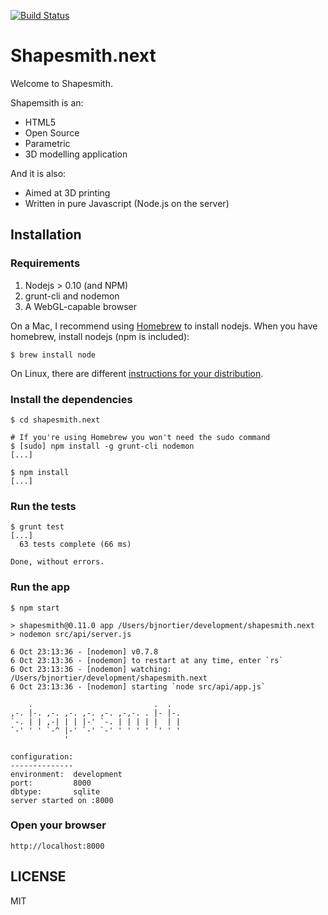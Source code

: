 [![Build Status](https://travis-ci.org/bjnortier/shapesmith.png?branch=master)](https://travis-ci.org/bjnortier/shapesmith)

# Shapesmith.next

Welcome to Shapesmith.

Shapemsith is an:

 * HTML5
 * Open Source
 * Parametric
 * 3D modelling application

And it is also:

 * Aimed at 3D printing
 * Written in pure Javascript (Node.js on the server)

## Installation

### Requirements

1. Nodejs > 0.10 (and NPM)
1. grunt-cli and nodemon
1. A WebGL-capable browser

On a Mac, I recommend using [Homebrew](http://mxcl.github.com/homebrew/) to install nodejs. When you have homebrew, install nodejs (npm is included):

    $ brew install node

On Linux, there are different [instructions for your distribution](https://github.com/joyent/node/wiki/Installing-Node.js-via-package-manager#ubuntu-mint).


### Install the dependencies

    $ cd shapesmith.next

    # If you're using Homebrew you won't need the sudo command
    $ [sudo] npm install -g grunt-cli nodemon
    [...]

    $ npm install
    [...]

### Run the tests

    $ grunt test
    [...]
      63 tests complete (66 ms)

    Done, without errors.

### Run the app

    $ npm start

    > shapesmith@0.11.0 app /Users/bjnortier/development/shapesmith.next
    > nodemon src/api/server.js

    6 Oct 23:13:36 - [nodemon] v0.7.8
    6 Oct 23:13:36 - [nodemon] to restart at any time, enter `rs`
    6 Oct 23:13:36 - [nodemon] watching: /Users/bjnortier/development/shapesmith.next
    6 Oct 23:13:36 - [nodemon] starting `node src/api/app.js`

        .                           .  .
    ,-. |-. ,-. ,-. ,-. ,-. ,-,-. . |- |-.
    `-. | | ,-| | | |-' `-. | | | | |  | |
    `-' ' ' `-^ |-' `-' `-' ' ' ' ' `' ' '
                '

    configuration:
    --------------
    environment:  development
    port:         8000
    dbtype:       sqlite
    server started on :8000

### Open your browser

    http://localhost:8000

## LICENSE

MIT







